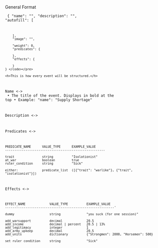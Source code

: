 General Format
    <pre><code> {
        "name": "",
        "description": "",
        "autofill": [

        ],
        "image": "",

        "weight": 0,
        "predicates": {

        },
        "effects": {

        }
    } </code></pre>

    <h>This is how every event will be structured.</h>

Name <-> <br>
    • The title of the event. Displays in bold at the top
    • Example:
        "name": "Supply Shortage"

Description <-> <br>


Predicates <-> <br>

    PREDICATE_NAME      VALUE_TYPE      EXAMPLE_VALUE
    ------------------------------------------------------

    trait               string          "Isolationist"
    at_war              boolean         true
    ruler_condition     string          "Sick"

    either:             predicate_list  ([{"trait": "warlike"}, {"trait", "isolationist"}])






Effects <-> <br>

    EFFECT_NAME             VALUE_TYPE          EXAMPLE_VALUE
    -----------------------------------------------------------'

    dummy                   string              "you suck (for one session)"

    add_warsupport          decimal             20.5
    add_income              decimal | percent   20.5 | 13%
    add_legitimacy          integer             1
    add_army_upkeep         decimal             20.5
    add_units               dictionary          {"Strongmen": 2000, "Horsemen": 500}

    set_ruler_condition     string              "Sick"
